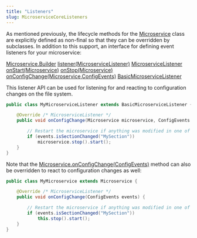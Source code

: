 ```yaml
---
title: "Listeners"
slug: MicroserviceCoreListeners
---
```


As mentioned previously, the lifecycle methods for the <a href="/site/apidocs/org/apache/juneau/microservice/Microservice.html" target="_blank">Microservice</a> class are explicitly defined as non-final so that they can be overridden by subclasses.
In addition to this support, an interface for defining event listeners for your microservice:

<tree>
<node-0><java-class><a href="/site/apidocs/org/apache/juneau/microservice/Microservice.Builder.html" target="_blank">Microservice.Builder</a></java-class></node-0>
<node-1><java-method><a href="/site/apidocs/org/apache/juneau/microservice/Microservice.Builder.html#listener(org.apache.juneau.microservice.MicroserviceListener)" target="_blank">listener(MicroserviceListener)</a></java-method></node-1>
<node-0><java-interface><a href="/site/apidocs/org/apache/juneau/microservice/MicroserviceListener.html" target="_blank">MicroserviceListener</a></java-interface></node-0>
<node-1><javac-method><a href="/site/apidocs/org/apache/juneau/microservice/MicroserviceListener.html#onStart(org.apache.juneau.microservice.Microservice)" target="_blank">onStart(Microservice)</a></javac-method> <javac-method><a href="/site/apidocs/org/apache/juneau/microservice/MicroserviceListener.html#onStop(org.apache.juneau.microservice.Microservice)" target="_blank">onStop(Microservice)</a></javac-method> <javac-method><a href="/site/apidocs/org/apache/juneau/microservice/MicroserviceListener.html#onConfigChange(org.apache.juneau.microservice.Microservice,org.apache.juneau.config.event.ConfigEvents)" target="_blank">onConfigChange(Microservice,ConfigEvents)</a></javac-method></node-1>
<node-0><java-class><a href="/site/apidocs/org/apache/juneau/microservice/BasicMicroserviceListener.html" target="_blank">BasicMicroserviceListener</a></java-class></node-0>
</tree>

This listener API can be used for listening for and reacting to configuration changes on the file system.

```java
public class MyMicroserviceListener extends BasicMicroserviceListener {

    @Override /* MicroserviceListener */
    public void onConfigChange(Microservice microservice, ConfigEvents events) {

        // Restart the microservice if anything was modified in one of our sections
        if (events.isSectionChanged("MySection"))
            microservice.stop().start();
    }
}
```

Note that the <a href="/site/apidocs/org/apache/juneau/microservice/Microservice.html#onConfigChange(org.apache.juneau.config.event.ConfigEvents)" target="_blank">Microservice.onConfigChange(ConfigEvents)</a> method can also be overridden to react to configuration changes as well:

```java
public class MyMicroservice extends Microservice {

    @Override /* MicroserviceListener */
    public void onConfigChange(ConfigEvents events) {

        // Restart the microservice if anything was modified in one of our sections
        if (events.isSectionChanged("MySection"))
            this.stop().start();
    }
}
```
